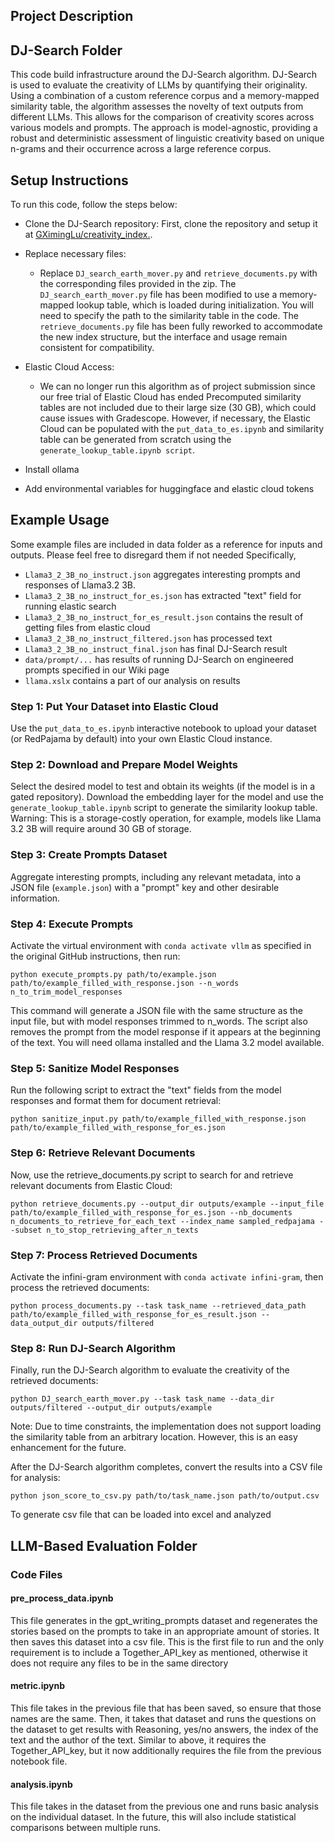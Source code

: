 ## Project Description


## DJ-Search Folder

This code build infrastructure around the DJ-Search algorithm. DJ-Search is used to evaluate the creativity of LLMs by quantifying their originality. Using a combination of a custom reference corpus and a memory-mapped similarity table, the algorithm assesses the novelty of text outputs from different LLMs. This allows for the comparison of creativity scores across various models and prompts. The approach is model-agnostic, providing a robust and deterministic assessment of linguistic creativity based on unique n-grams and their occurrence across a large reference corpus.

## Setup Instructions

To run this code, follow the steps below:

- Clone the DJ-Search repository: First, clone the repository and setup it at [GXimingLu/creativity_index.](https://github.com/GXimingLu/creativity_index/blob/main/README.md).

- Replace necessary files:
    - Replace `DJ_search_earth_mover.py` and `retrieve_documents.py` with the corresponding files provided in the zip.
    The `DJ_search_earth_mover.py` file has been modified to use a memory-mapped lookup table, which is loaded during initialization. You will need to specify the path to the similarity table in the code.
    The `retrieve_documents.py` file has been fully reworked to accommodate the new index structure, but the interface and usage remain consistent for compatibility.

- Elastic Cloud Access:
    - We can no longer run this algorithm as of project submission since our free trial of Elastic Cloud has ended
    Precomputed similarity tables are not included due to their large size (30 GB), which could cause issues with Gradescope. However, if necessary, the Elastic Cloud can be populated with the `put_data_to_es.ipynb` and similarity table can be generated from scratch using the `generate_lookup_table.ipynb script`.

- Install ollama

- Add environmental variables for huggingface and elastic cloud tokens

## Example Usage

Some example files are included in data folder as a reference for inputs and outputs. Please feel free to disregard them if not needed
Specifically,
- `Llama3_2_3B_no_instruct.json` aggregates interesting prompts and responses of Llama3.2 3B.
- `Llama3_2_3B_no_instruct_for_es.json` has extracted "text" field for running elastic search
- `Llama3_2_3B_no_instruct_for_es_result.json` contains the result of getting files from elastic cloud
- `Llama3_2_3B_no_instruct_filtered.json` has processed text
- `Llama3_2_3B_no_instruct_final.json` has final DJ-Search result
- `data/prompt/...` has results of running DJ-Search on engineered prompts specified in our Wiki page
- `llama.xslx` contains a part of our analysis on results

### Step 1: Put Your Dataset into Elastic Cloud

Use the `put_data_to_es.ipynb` interactive notebook to upload your dataset (or RedPajama by default) into your own Elastic Cloud instance.

### Step 2: Download and Prepare Model Weights

Select the desired model to test and obtain its weights (if the model is in a gated repository). Download the embedding layer for the model and use the `generate_lookup_table.ipynb` script to generate the similarity lookup table. Warning: This is a storage-costly operation, for example, models like Llama 3.2 3B will require around 30 GB of storage.

### Step 3: Create Prompts Dataset

Aggregate interesting prompts, including any relevant metadata, into a JSON file (`example.json`) with a "prompt" key and other desirable information.

### Step 4: Execute Prompts

Activate the virtual environment with `conda activate vllm` as specified in the original GitHub instructions, then run:
```
python execute_prompts.py path/to/example.json path/to/example_filled_with_response.json --n_words n_to_trim_model_responses
```
This command will generate a JSON file with the same structure as the input file, but with model responses trimmed to n_words. The script also removes the prompt from the model response if it appears at the beginning of the text. You will need ollama installed and the Llama 3.2 model available.

### Step 5: Sanitize Model Responses

Run the following script to extract the "text" fields from the model responses and format them for document retrieval:
```
python sanitize_input.py path/to/example_filled_with_response.json path/to/example_filled_with_response_for_es.json
```
### Step 6: Retrieve Relevant Documents

Now, use the retrieve_documents.py script to search for and retrieve  relevant documents from Elastic Cloud:
```
python retrieve_documents.py --output_dir outputs/example --input_file path/to/example_filled_with_response_for_es.json --nb_documents n_documents_to_retrieve_for_each_text --index_name sampled_redpajama --subset n_to_stop_retrieving_after_n_texts
```
### Step 7: Process Retrieved Documents

Activate the infini-gram environment with `conda activate infini-gram`, then process the retrieved documents:
```
python process_documents.py --task task_name --retrieved_data_path path/to/example_filled_with_response_for_es_result.json --data_output_dir outputs/filtered
```

### Step 8: Run DJ-Search Algorithm

Finally, run the DJ-Search algorithm to evaluate the creativity of the retrieved documents:
```
python DJ_search_earth_mover.py --task task_name --data_dir outputs/filtered --output_dir outputs/example
```
Note: Due to time constraints, the implementation does not support loading the similarity table from an arbitrary location. However, this is an easy enhancement for the future.

After the DJ-Search algorithm completes, convert the results into a CSV file for analysis:
```
python json_score_to_csv.py path/to/task_name.json path/to/output.csv
```
To generate csv file that can be loaded into excel and analyzed

## LLM-Based Evaluation Folder

### Code Files

#### pre_process_data.ipynb

This file generates in the gpt_writing_prompts dataset and regenerates the stories based on the prompts to take in an appropriate amount of stories. It then saves this dataset into a csv file. This is the first file to run and the only requirement is to include a Together_API_key as mentioned, otherwise it does not require any files to be in the same directory

#### metric.ipynb

This file takes in the previous file that has been saved, so ensure that those names are the same. Then, it takes that dataset and runs the questions on the dataset to get results with Reasoning, yes/no answers, the index of the text and the author of the text. Similar to above, it requires the Together_API_key, but it now additionally requires the file from the previous notebook file.

#### analysis.ipynb

This file takes in the dataset from the previous one and runs basic analysis on the individual dataset. In the future, this will also include statistical comparisons between multiple runs.
